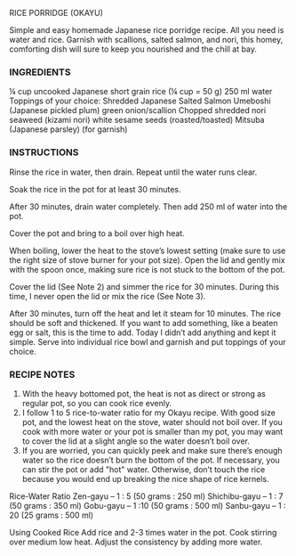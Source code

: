 RICE PORRIDGE (OKAYU)
 
Simple and easy homemade Japanese rice porridge recipe. All you need is water and rice. Garnish with scallions, salted salmon, and nori, this homey, comforting dish will sure to keep you nourished and the chill at bay. 

### INGREDIENTS


¼ cup uncooked Japanese short grain rice (¼ cup = 50 g)
250 ml water
Toppings of your choice:
Shredded Japanese Salted Salmon
Umeboshi (Japanese pickled plum)
green onion/scallion Chopped
shredded nori seaweed (kizami nori)
white sesame seeds (roasted/toasted)
Mitsuba (Japanese parsley) (for garnish)

### INSTRUCTIONS

Rinse the rice in water, then drain. Repeat until the water runs clear.

Soak the rice in the pot for at least 30 minutes.

After 30 minutes, drain water completely. Then add 250 ml of water into the pot.

Cover the pot and bring to a boil over high heat.

When boiling, lower the heat to the stove’s lowest setting (make sure to use the right size of stove burner for your pot size). Open the lid and gently mix with the spoon once, making sure rice is not stuck to the bottom of the pot.

Cover the lid (See Note 2) and simmer the rice for 30 minutes. During this time, I never open the lid or mix the rice (See Note 3).

After 30 minutes, turn off the heat and let it steam for 10 minutes. The rice should be soft and thickened. If you want to add something, like a beaten egg or salt, this is the time to add. Today I didn’t add anything and kept it simple. Serve into individual rice bowl and garnish and put toppings of your choice.


### RECIPE NOTES

1. With the heavy bottomed pot, the heat is not as direct or strong as regular pot, so you can cook rice evenly.
2. I follow 1 to 5 rice-to-water ratio for my Okayu recipe. With good size pot, and the lowest heat on the stove, water should not boil over. If you cook with more water or your pot is smaller than my pot, you may want to cover the lid at a slight angle so the water doesn’t boil over.
3. If you are worried, you can quickly peek and make sure there’s enough water so the rice doesn’t burn the bottom of the pot. If necessary, you can stir the pot or add "hot" water. Otherwise, don’t touch the rice because you would end up breaking the nice shape of rice kernels.


Rice-Water Ratio
Zen-gayu – 1 : 5 (50 grams : 250 ml)
Shichibu-gayu – 1 : 7 (50 grams : 350 ml)
Gobu-gayu – 1 :10 (50 grams : 500 ml)
Sanbu-gayu – 1 : 20 (25 grams : 500 ml)


Using Cooked Rice
Add rice and 2-3 times water in the pot. Cook stirring over medium low heat. Adjust the consistency by adding more water.